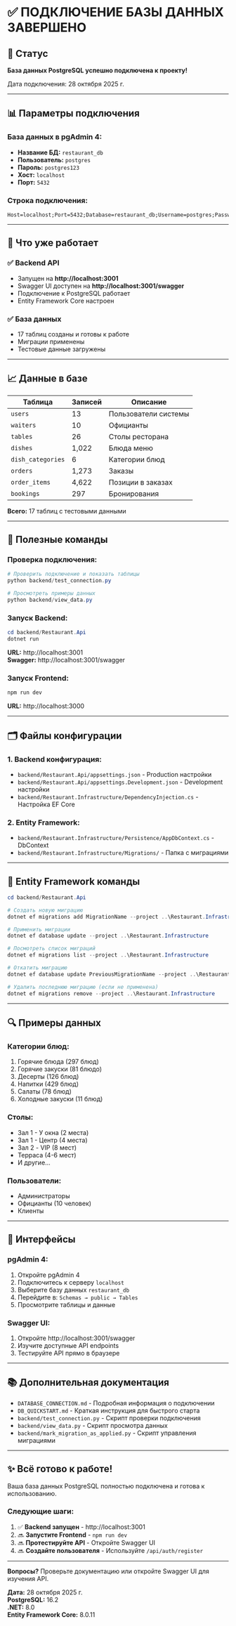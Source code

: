 # ✅ ПОДКЛЮЧЕНИЕ БАЗЫ ДАННЫХ ЗАВЕРШЕНО

## 🎯 Статус

**База данных PostgreSQL успешно подключена к проекту!**

Дата подключения: 28 октября 2025 г.

---

## 📊 Параметры подключения

### База данных в pgAdmin 4:
- **Название БД:** `restaurant_db`
- **Пользователь:** `postgres`
- **Пароль:** `postgres123`
- **Хост:** `localhost`
- **Порт:** `5432`

### Строка подключения:
```
Host=localhost;Port=5432;Database=restaurant_db;Username=postgres;Password=postgres123
```

---

## 🚀 Что уже работает

### ✅ Backend API
- Запущен на **http://localhost:3001**
- Swagger UI доступен на **http://localhost:3001/swagger**
- Подключение к PostgreSQL работает
- Entity Framework Core настроен

### ✅ База данных
- 17 таблиц созданы и готовы к работе
- Миграции применены
- Тестовые данные загружены

---

## 📈 Данные в базе

| Таблица | Записей | Описание |
|---------|---------|----------|
| `users` | 13 | Пользователи системы |
| `waiters` | 10 | Официанты |
| `tables` | 26 | Столы ресторана |
| `dishes` | 1,022 | Блюда меню |
| `dish_categories` | 6 | Категории блюд |
| `orders` | 1,273 | Заказы |
| `order_items` | 4,622 | Позиции в заказах |
| `bookings` | 297 | Бронирования |

**Всего:** 17 таблиц с тестовыми данными

---

## 🔧 Полезные команды

### Проверка подключения:
```powershell
# Проверить подключение и показать таблицы
python backend/test_connection.py

# Просмотреть примеры данных
python backend/view_data.py
```

### Запуск Backend:
```powershell
cd backend/Restaurant.Api
dotnet run
```
**URL:** http://localhost:3001  
**Swagger:** http://localhost:3001/swagger

### Запуск Frontend:
```powershell
npm run dev
```
**URL:** http://localhost:3000

---

## 🗂️ Файлы конфигурации

### 1. Backend конфигурация:
- `backend/Restaurant.Api/appsettings.json` - Production настройки
- `backend/Restaurant.Api/appsettings.Development.json` - Development настройки
- `backend/Restaurant.Infrastructure/DependencyInjection.cs` - Настройка EF Core

### 2. Entity Framework:
- `backend/Restaurant.Infrastructure/Persistence/AppDbContext.cs` - DbContext
- `backend/Restaurant.Infrastructure/Migrations/` - Папка с миграциями

---

## 📝 Entity Framework команды

```powershell
cd backend/Restaurant.Api

# Создать новую миграцию
dotnet ef migrations add MigrationName --project ..\Restaurant.Infrastructure

# Применить миграции
dotnet ef database update --project ..\Restaurant.Infrastructure

# Посмотреть список миграций
dotnet ef migrations list --project ..\Restaurant.Infrastructure

# Откатить миграцию
dotnet ef database update PreviousMigrationName --project ..\Restaurant.Infrastructure

# Удалить последнюю миграцию (если не применена)
dotnet ef migrations remove --project ..\Restaurant.Infrastructure
```

---

## 🔍 Примеры данных

### Категории блюд:
1. Горячие блюда (297 блюд)
2. Горячие закуски (81 блюдо)
3. Десерты (126 блюд)
4. Напитки (429 блюд)
5. Салаты (78 блюд)
6. Холодные закуски (11 блюд)

### Столы:
- Зал 1 - У окна (2 места)
- Зал 1 - Центр (4 места)
- Зал 2 - VIP (8 мест)
- Терраса (4-6 мест)
- И другие...

### Пользователи:
- Администраторы
- Официанты (10 человек)
- Клиенты

---

## 🎨 Интерфейсы

### pgAdmin 4:
1. Откройте pgAdmin 4
2. Подключитесь к серверу `localhost`
3. Выберите базу данных `restaurant_db`
4. Перейдите в: `Schemas → public → Tables`
5. Просмотрите таблицы и данные

### Swagger UI:
1. Откройте http://localhost:3001/swagger
2. Изучите доступные API endpoints
3. Тестируйте API прямо в браузере

---

## 📚 Дополнительная документация

- `DATABASE_CONNECTION.md` - Подробная информация о подключении
- `DB_QUICKSTART.md` - Краткая инструкция для быстрого старта
- `backend/test_connection.py` - Скрипт проверки подключения
- `backend/view_data.py` - Скрипт просмотра данных
- `backend/mark_migration_as_applied.py` - Скрипт управления миграциями

---

## ✨ Всё готово к работе!

Ваша база данных PostgreSQL полностью подключена и готова к использованию.

### Следующие шаги:

1. ✅ **Backend запущен** - http://localhost:3001
2. 🔜 **Запустите Frontend** - `npm run dev`
3. 🔜 **Протестируйте API** - Откройте Swagger UI
4. 🔜 **Создайте пользователя** - Используйте `/api/auth/register`

---

**Вопросы?** Проверьте документацию или откройте Swagger UI для изучения API.

**Дата:** 28 октября 2025 г.  
**PostgreSQL:** 16.2  
**.NET:** 8.0  
**Entity Framework Core:** 8.0.11

